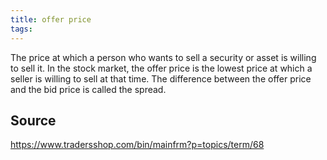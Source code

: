 ```yaml
---
title: offer price
tags: 
---
```


The price at which a person who wants to sell a security or asset is willing to sell it. In the stock market, the offer price is the lowest price at which a seller is willing to sell at that time. The difference between the offer price and the bid price is called the spread.

## Source
https://www.tradersshop.com/bin/mainfrm?p=topics/term/68